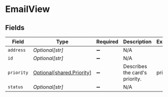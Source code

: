# EmailView


## Fields

| Field                                                        | Type                                                         | Required                                                     | Description                                                  | Example                                                      |
| ------------------------------------------------------------ | ------------------------------------------------------------ | ------------------------------------------------------------ | ------------------------------------------------------------ | ------------------------------------------------------------ |
| `address`                                                    | *Optional[str]*                                              | :heavy_minus_sign:                                           | N/A                                                          |                                                              |
| `id`                                                         | *Optional[str]*                                              | :heavy_minus_sign:                                           | N/A                                                          |                                                              |
| `priority`                                                   | [Optional[shared.Priority]](../../models/shared/priority.md) | :heavy_minus_sign:                                           | Describes the card's priority.<br/>                          | primary                                                      |
| `status`                                                     | *Optional[str]*                                              | :heavy_minus_sign:                                           | N/A                                                          |                                                              |